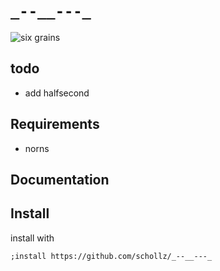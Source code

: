 # `_--__---_`

![six grains](https://repository-images.githubusercontent.com/638070059/b32be6c4-aa7e-43ad-aeed-ed96aa0daa22)

## todo 

- add halfsecond

## Requirements

- norns

## Documentation



## Install

install with

```
;install https://github.com/schollz/_--__---_
```
